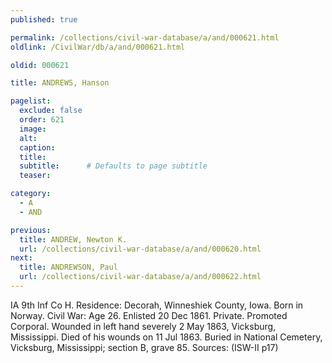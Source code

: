 ```yaml
---
published: true

permalink: /collections/civil-war-database/a/and/000621.html
oldlink: /CivilWar/db/a/and/000621.html

oldid: 000621

title: ANDREWS, Hanson

pagelist:
  exclude: false
  order: 621
  image: 
  alt:
  caption:
  title:
  subtitle:      # Defaults to page subtitle
  teaser:

category: 
  - A 
  - AND

previous:
  title: ANDREW, Newton K.
  url: /collections/civil-war-database/a/and/000620.html  
next:
  title: ANDREWSON, Paul
  url: /collections/civil-war-database/a/and/000622.html   
---
```

IA 9th Inf Co H. Residence: Decorah, Winneshiek County, Iowa. Born in Norway. Civil War: Age 26. Enlisted 20 Dec 1861. Private. Promoted Corporal. Wounded in left hand severely 2 May 1863, Vicksburg, Mississippi. Died of his wounds on 11 Jul 1863. Buried in National Cemetery, Vicksburg, Mississippi; section B, grave 85. Sources: (ISW-II p17)